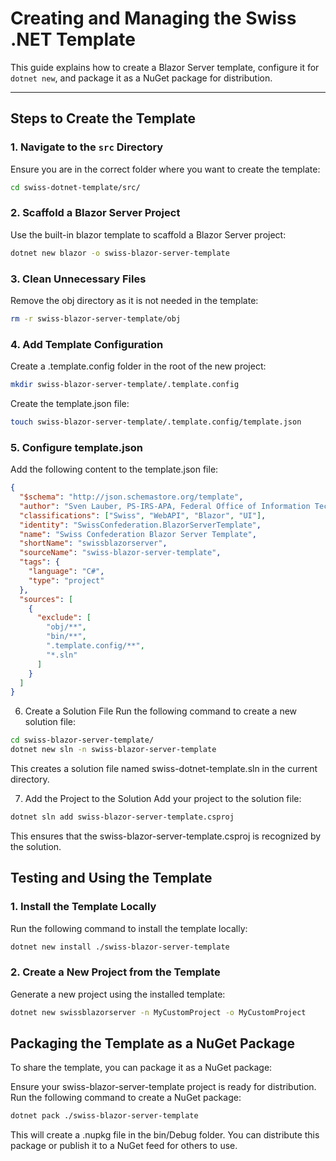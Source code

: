 # Creating and Managing the Swiss .NET Template

This guide explains how to create a Blazor Server template, configure it for `dotnet new`, and package it as a NuGet package for distribution.

---

## **Steps to Create the Template**

### 1. Navigate to the `src` Directory
Ensure you are in the correct folder where you want to create the template:
```bash
cd swiss-dotnet-template/src/
```

### 2. Scaffold a Blazor Server Project
Use the built-in blazor template to scaffold a Blazor Server project:
```bash
dotnet new blazor -o swiss-blazor-server-template
```

### 3. Clean Unnecessary Files
Remove the obj directory as it is not needed in the template:
```bash
rm -r swiss-blazor-server-template/obj
```

### 4. Add Template Configuration
Create a .template.config folder in the root of the new project:
```bash
mkdir swiss-blazor-server-template/.template.config
```

Create the template.json file:
```bash
touch swiss-blazor-server-template/.template.config/template.json
```

### 5. Configure template.json
Add the following content to the template.json file:
```json
{
  "$schema": "http://json.schemastore.org/template",
  "author": "Sven Lauber, PS-IRS-APA, Federal Office of Information Technology ",
  "classifications": ["Swiss", "WebAPI", "Blazor", "UI"],
  "identity": "SwissConfederation.BlazorServerTemplate",
  "name": "Swiss Confederation Blazor Server Template",
  "shortName": "swissblazorserver",
  "sourceName": "swiss-blazor-server-template",
  "tags": {
    "language": "C#",
    "type": "project"
  },
  "sources": [
    {
      "exclude": [
        "obj/**",
        "bin/**",
        ".template.config/**",
        "*.sln"
      ]
    }
  ]
}
```

6. Create a Solution File
Run the following command to create a new solution file:
```bash
cd swiss-blazor-server-template/
dotnet new sln -n swiss-blazor-server-template
```

This creates a solution file named swiss-dotnet-template.sln in the current directory.

7. Add the Project to the Solution
Add your project to the solution file:
```bash
dotnet sln add swiss-blazor-server-template.csproj
```

This ensures that the swiss-blazor-server-template.csproj is recognized by the solution.

## Testing and Using the Template
### 1. Install the Template Locally
Run the following command to install the template locally:
```bash
dotnet new install ./swiss-blazor-server-template
```

### 2. Create a New Project from the Template
Generate a new project using the installed template:
```bash
dotnet new swissblazorserver -n MyCustomProject -o MyCustomProject
```

## Packaging the Template as a NuGet Package
To share the template, you can package it as a NuGet package:

Ensure your swiss-blazor-server-template project is ready for distribution.
Run the following command to create a NuGet package:
```bash
dotnet pack ./swiss-blazor-server-template
```

This will create a .nupkg file in the bin/Debug folder. You can distribute this package or publish it to a NuGet feed for others to use.